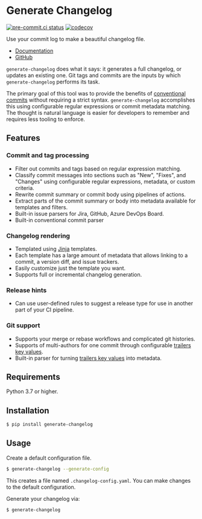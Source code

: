 # Generate Changelog

<!-- start badges -->
[![pre-commit.ci status](https://results.pre-commit.ci/badge/github/callowayproject/generate-changelog/master.svg)](https://results.pre-commit.ci/latest/github/callowayproject/generate-changelog/master)
[![codecov](https://codecov.io/gh/callowayproject/generate-changelog/branch/master/graph/badge.svg?token=IPRMV15D17)](https://codecov.io/gh/callowayproject/generate-changelog)

Use your commit log to make a beautiful changelog file.
<!-- end badges -->

- [Documentation](https://callowayproject.github.io/generate-changelog/)
- [GitHub](https://github.com/callowayproject/generate-changelog)

`generate-changelog` does what it says: it generates a full changelog, or updates an existing one. Git tags and commits are the inputs by which `generate-changelog` performs its task.

The primary goal of this tool was to provide the benefits of [conventional commits](https://www.conventionalcommits.org/) without requiring a strict syntax. `generate-changelog` accomplishes this using configurable regular expressions or commit metadata matching. The thought is natural language is easier for developers to remember and requires less tooling to enforce.

## Features

### Commit and tag processing

- Filter out commits and tags based on regular expression matching.
- Classify commit messages into sections such as "New", "Fixes", and "Changes" using configurable regular expressions, metadata, or custom criteria.
- Rewrite commit summary or commit body using pipelines of actions.
- Extract parts of the commit summary or body into metadata available for templates and filters.
- Built-in issue parsers for Jira, GitHub, Azure DevOps Board.
- Built-in conventional commit parser

### Changelog rendering

- Templated using [Jinja](https://jinja.palletsprojects.com/en/3.0.x/) templates.
- Each template has a large amount of metadata that allows linking to a commit, a version diff, and issue trackers.
- Easily customize just the template you want.
- Supports full or incremental changelog generation.

### Release hints

- Can use user-defined rules to suggest a release type for use in another part of your CI pipeline.

### Git support

- Supports your merge or rebase workflows and complicated git histories.
- Supports of multi-authors for one commit through configurable [trailers key values](https://git.wiki.kernel.org/index.php/CommitMessageConventions).
- Built-in parser for turning [trailers key values](https://zerokspot.com/weblog/2020/10/24/git-commit-messages-with-attributes/) into metadata.

## Requirements

Python 3.7 or higher.

## Installation

```bash
$ pip install generate-changelog
```

## Usage

Create a default configuration file.

```bash
$ generate-changelog --generate-config
```

This creates a file named `.changelog-config.yaml`. You can make changes to the default configuration.

Generate your changelog via:

```bash
$ generate-changelog
```
